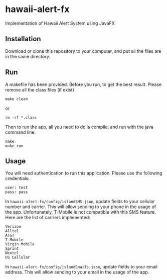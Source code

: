 # hawaii-alert-fx
Implementation of Hawaii Alert System using JavaFX

## Installation
Download or clone this repository to your computer, and put all the files are in the same directory.

## Run
A makefile has been provided.
Before you run, to get the best result. Please remove all the class files (if exist)
```
make clean
```
or
```
rm -rf *.class
```
Then to run the app, all you need to do is compile, and run with the java command line:
```
make
make run
```
## Usage
You will need authentication to run this application. Please use the following credentials:
```
user: test
pass: pass
```

In `hawaii-alert-fx/config/islandSMS.json`, update fields to your cellular number and carrier.
This will allow sending to your phone in the usage of the app. Unfortunately, T-Mobile is not compatible with this SMS feature.
Here are the list of carriers implemented:
```
Verizon
Alltel
AT&T
T-Mobile
Virgin Mobile
Sprint
Nextel
US Cellular
```

In `hawaii-alert-fx/config/islandEmails.json`, update fields to your email address.
This will allow sending to your email in the usage of the app.
